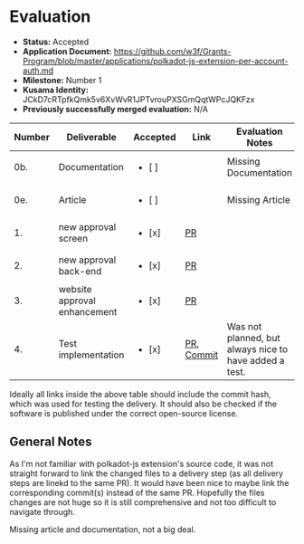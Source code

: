 # Evaluation

- **Status:** Accepted
- **Application Document:** https://github.com/w3f/Grants-Program/blob/master/applications/polkadot-js-extension-per-account-auth.md 
- **Milestone:** Number 1
- **Kusama Identity:** JCkD7cRTpfkQmk5v6XvWvR1JPTvrouPXSGmQqtWPcJQKFzx
- **Previously successfully merged evaluation:** N/A

| Number | Deliverable | Accepted | Link | Evaluation Notes |
| ------ | ----------- | -------- | ---- |----------------- |
| 0b. | Documentation | <ul><li>[ ] </li></ul>| | Missing Documentation |
| 0e. | Article | <ul><li>[ ] </li></ul>| | Missing Article |
| 1. | new approval screen |<ul><li>[x] </li></ul>| [PR](https://github.com/polkadot-js/extension/pull/1068) | |
| 2. | new approval back-end | <ul><li>[x] </li></ul>| [PR](https://github.com/polkadot-js/extension/pull/1068) | |
| 3. | website approval enhancement | <ul><li>[x] </li></ul>| [PR](https://github.com/polkadot-js/extension/pull/1068) | |
| 4. | Test implementation | <ul><li>[x] </li></ul> | [PR](https://github.com/polkadot-js/extension/pull/1068), [Commit](https://github.com/polkadot-js/extension/pull/1068/commits/cd3a40b33cfed9d4196472419e96fa71beffb58b) | Was not planned, but always nice to have added a test. |

Ideally all links inside the above table should include the commit hash,
which was used for testing the delivery. It should also be checked if the software is published under the correct open-source license.

## General Notes

As I'm not familiar with polkadot-js extension's source code, it was not straight forward to link the changed files to a delivery step (as all delivery steps are linekd to the same PR).
It would have been nice to maybe link the corresponding commit(s) instead of the same PR. Hopefully the files changes are not huge so it is still comprehensive and not too difficult to navigate through. 

Missing article and documentation, not a big deal.
